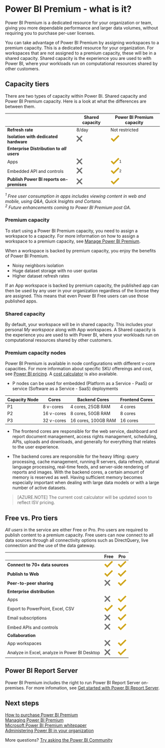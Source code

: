 <properties
   pageTitle="Power BI Pro content - what is it?"
   description="Power BI Premium is dedicated capacity for your organization or team, giving you more dependable performance and larger data volumes, without requiring you to purchase per-user licenses."
   services="powerbi"
   documentationCenter=""
   authors="guyinacube"
   manager="erikre"
   backup=""
   editor=""
   tags=""
   qualityFocus="no"
   qualityDate=""/>
<tags
   ms.service="powerbi"
   ms.devlang="NA"
   ms.topic="get-started-article"
   ms.tgt_pltfrm="NA"
   ms.workload="powerbi"
   ms.date="05/31/2017"
   ms.author="asaxton"/>

# Power BI Premium - what is it?

Power BI Premium is a dedicated resource for your organization or team, giving you more dependable performance and larger data volumes, without requiring you to purchase per-user licenses.

You can take advantage of Power BI Premium by assigning workspaces to a premium capacity. This is a dedicated resource for your organization. For workspaces that are not assigned to a premium capacity, these will be in a shared capacity. Shared capacity is the experience you are used to with Power BI, where your workloads run on computational resources shared by other customers.

## Capacity tiers

There are two types of capacity within Power BI. Shared capacity and Power BI Premium capacity. Here is a look at what the differences are between them.

||Shared capacity|Power BI Premium capacity|
|---------|---------|---------|
|**Refresh rate**|8/day|Not restricted|
|**Isolation with dedicated hardware**|![](media/common/not-available.png "Not available")|![](media/common/available.png "Available")|
|**Enterprise Distribution to** ***all users***|||
|Apps|![](media/common/not-available.png "Not available")|![](media/common/available.png "Available")<sup>1</sup>|
|Embedded API and controls|![](media/common/not-available.png "Not available")|![](media/common/available.png "Available")<sup>2</sup>|
|**Publish Power BI reports on-premises**|![](media/common/not-available.png "Not available")|![](media/common/available.png "Available")|

*<sup>1</sup> Free user consumption in apps includes viewing content in web and mobile, using Q&A, Quick Insights and Cortana.*  
*<sup>2</sup> Future enhancements coming to Power BI Premium post GA.*

### Premium capacity

To start using a Power BI Premium capacity, you need to assign a workspace to a capacity. For more information on how to assign a workspace to a premium capacity, see [Manage Power BI Premium](powerbi-admin-premium-manage.md).

When a workspace is backed by premium capacity, you enjoy the benefits of Power BI Premium.

- Noisy neighbors isolation
- Huge dataset storage with no user quotas
- Higher dataset refresh rates

If an App workspace is backed by premium capacity, the published app can then be used by any user in your organization regardless of the license they are assigned. This means that even Power BI Free users can use those published apps.

### Shared capacity

By default, your workspace will be in shared capacity. This includes your personal *My workspace* along with App workspaces. A Shared capacity is the experience you are used to with Power BI, where your workloads run on computational resources shared by other customers.

### Premium capacity nodes

Power BI Premium is available in node configurations with different v-core capacities. For more information about specific SKU offereings and cost, see [Power BI pricing](https://powerbi.microsoft.com/pricing/). A [cost calculator](https://powerbi.microsoft.com/calculator/) is also available.

- P nodes can be used for embedded (Platform as a Service - PaaS) or service (Software as a Service - SaaS) deployments

|Capacity Node|Cores|Backend Cores|Frontend Cores|
|---------|---------|---------|---------|
|P1|8 v-cores|4 cores, 25GB RAM|4 cores|
|P2|16 v-cores|8 cores, 50GB RAM|8 cores|
|P3|32 v-cores|16 cores, 100GB RAM|16 cores|

* The frontend cores are responsible for the web service, dashboard and report document management, access rights management, scheduling, APIs, uploads and downloads, and generally for everything that relates to the user experience.

* The backend cores are responsible for the heavy lifting: query processing, cache management, running R servers, data refresh, natural language processing, real-time feeds, and server-side rendering of reports and images. With the backend cores, a certain amount of memory is reserved as well. Having sufficient memory becomes especially important when dealing with large data models or with a large number of active datasets.

> [AZURE.NOTE] The current cost calculator will be updated soon to reflect ISV pricing.

## Free vs. Pro tiers

*All users* in the service are either Free or Pro. Pro users are required to publish content to a premium capacity. Free users can now connect to all data sources through all connectivity options such as DirectQuery, live connection and the use of the data gateway.

||Free|Pro|
|---------|---------|---------|
|**Connect to 70+ data sources**|![](media/common/available.png "Available")|![](media/common/available.png "Available")|
|**Publish to Web**|![](media/common/available.png "Available")|![](media/common/available.png "Available")|
|**Peer-to-peer sharing**|![](media/common/not-available.png "Not available")|![](media/common/available.png "Available")|
|**Enterprise distribution**|||
|Apps|![](media/common/not-available.png "Not available")|![](media/common/available.png "Available")|
|Export to PowerPoint, Excel, CSV|![](media/common/available.png "Available")|![](media/common/available.png "Available")|
|Email subscriptions|![](media/common/not-available.png "Not available")|![](media/common/available.png "Available")|
|Embed APIs and controls|![](media/common/not-available.png "Not available")|![](media/common/available.png "Available")|
|**Collaboration**|||
|App workspaces|![](media/common/not-available.png "Not available")|![](media/common/available.png "Available")|
|Analyze in Excel, analyze in Power BI Desktop|![](media/common/not-available.png "Not available")|![](media/common/available.png "Available")|

## Power BI Report Server

Power BI Premium includes the right to run Power BI Report Server on-premises. For more infomation, see [Get started with Power BI Report Server](report-server/reportserver-get-started.md).

## Next steps

[How to purchase Power BI Premium](powerbi-admin-premium-purchase.md)  
[Managing Power BI Premium](powerbi-admin-premium-manage.md)  
[Microsoft Power BI Premium whitepaper](https://aka.ms/pbipremiumwhitepaper)  
[Administering Power BI in your organization](powerbi-admin-administering-power-bi-in-your-organization.md)  

More questions? [Try asking the Power BI Community](https://community.powerbi.com/)